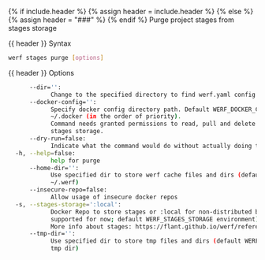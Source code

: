 {% if include.header %}
{% assign header = include.header %}
{% else %}
{% assign header = "###" %}
{% endif %}
Purge project stages from stages storage

{{ header }} Syntax

```bash
werf stages purge [options]
```

{{ header }} Options

```bash
      --dir='':
            Change to the specified directory to find werf.yaml config
      --docker-config='':
            Specify docker config directory path. Default WERF_DOCKER_CONFIG or DOCKER_CONFIG or 
            ~/.docker (in the order of priority).
            Command needs granted permissions to read, pull and delete images from the specified 
            stages storage.
      --dry-run=false:
            Indicate what the command would do without actually doing that
  -h, --help=false:
            help for purge
      --home-dir='':
            Use specified dir to store werf cache files and dirs (default WERF_HOME environment or 
            ~/.werf)
      --insecure-repo=false:
            Allow usage of insecure docker repos
  -s, --stages-storage=':local':
            Docker Repo to store stages or :local for non-distributed build (only :local is 
            supported for now; default WERF_STAGES_STORAGE environment).
            More info about stages: https://flant.github.io/werf/reference/build/stages.html
      --tmp-dir='':
            Use specified dir to store tmp files and dirs (default WERF_TMP environment or system 
            tmp dir)
```

